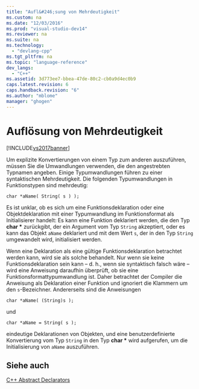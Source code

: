 ```yaml
---
title: "Aufl&#246;sung von Mehrdeutigkeit"
ms.custom: na
ms.date: "12/03/2016"
ms.prod: "visual-studio-dev14"
ms.reviewer: na
ms.suite: na
ms.technology: 
  - "devlang-cpp"
ms.tgt_pltfrm: na
ms.topic: "language-reference"
dev_langs: 
  - "C++"
ms.assetid: 3d773ee7-bbea-47de-80c2-cb0a9d4ec0b9
caps.latest.revision: 6
caps.handback.revision: "6"
ms.author: "mblome"
manager: "ghogen"
---
```

# Aufl&#246;sung von Mehrdeutigkeit
[!INCLUDE[vs2017banner](../assembler/inline/includes/vs2017banner.md)]

Um explizite Konvertierungen von einem Typ zum anderen auszuführen, müssen Sie die Umwandlungen verwenden, die den angestrebten Typnamen angeben.  Einige Typumwandlungen führen zu einer syntaktischen Mehrdeutigkeit.  Die folgenden Typumwandlungen in Funktionstypen sind mehrdeutig:  
  
```  
char *aName( String( s ) );  
```  
  
 Es ist unklar, ob es sich um eine Funktionsdeklaration oder eine Objektdeklaration mit einer Typumwandlung im Funktionsformat als Initialisierer handelt: Es kann eine Funktion deklariert werden, die den Typ **char \*** zurückgibt, der ein Argument vom Typ `String` akzeptiert, oder es kann das Objekt `aName` deklariert und mit dem Wert `s`, der in den Typ `String` umgewandelt wird, initialisiert werden.  
  
 Wenn eine Deklaration als eine gültige Funktionsdeklaration betrachtet werden kann, wird sie als solche behandelt.  Nur wenn sie keine Funktionsdeklaration sein kann – d. h., wenn sie syntaktisch falsch wäre – wird eine Anweisung daraufhin überprüft, ob sie eine Funktionsformattypumwandlung ist.  Daher betrachtet der Compiler die Anweisung als Deklaration einer Funktion und ignoriert die Klammern um den `s`\-Bezeichner.  Andererseits sind die Anweisungen  
  
```  
char *aName( (String)s );  
```  
  
 und  
  
```  
char *aName = String( s );  
```  
  
 eindeutige Deklarationen von Objekten, und eine benutzerdefinierte Konvertierung vom Typ `String` in den Typ **char \*** wird aufgerufen, um die Initialisierung von `aName` auszuführen.  
  
## Siehe auch  
 [C\+\+ Abstract Declarators](assetId:///e7e18c18-0cad-4450-942b-d27e1d4dd088)